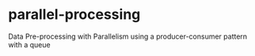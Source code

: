 # parallel-processing
Data Pre-processing with Parallelism using a producer-consumer pattern with a queue
